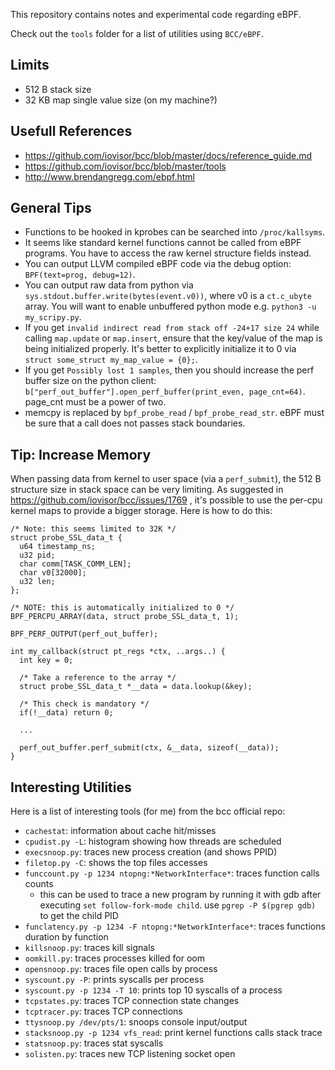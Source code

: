 This repository contains notes and experimental code regarding eBPF.

Check out the `tools` folder for a list of utilities using `BCC/eBPF`.

Limits
------

- 512 B stack size
- 32 KB map single value size (on my machine?)

Usefull References
------------------

- https://github.com/iovisor/bcc/blob/master/docs/reference_guide.md
- https://github.com/iovisor/bcc/blob/master/tools
- http://www.brendangregg.com/ebpf.html

General Tips
------------

- Functions to be hooked in kprobes can be searched into `/proc/kallsyms`.
- It seems like standard kernel functions cannot be called from eBPF programs.
  You have to access the raw kernel structure fields instead.
- You can output LLVM compiled eBPF code via the debug option: `BPF(text=prog, debug=12)`.
- You can output raw data from python via `sys.stdout.buffer.write(bytes(event.v0))`,
  where v0 is a `ct.c_ubyte` array. You will want to enable unbuffered python
  mode e.g. `python3 -u my_scripy.py`.
- If you get `invalid indirect read from stack off -24+17 size 24` while
  calling `map.update` or `map.insert`, ensure that the key/value of the map is being initialized
  properly. It's better to explicitly initialize it to 0 via `struct some_struct my_map_value = {0};`.
- If you get `Possibly lost 1 samples`, then you should increase the perf buffer size on the python client:
  `b["perf_out_buffer"].open_perf_buffer(print_even, page_cnt=64)`. page_cnt must be a power of two.
- memcpy is replaced by `bpf_probe_read` / `bpf_probe_read_str`. eBPF must be sure that a call does not passes stack boundaries.

Tip: Increase Memory
--------------------

When passing data from kernel to user space (via a `perf_submit`), the 512 B
structure size in stack space can be very limiting. As suggested in https://github.com/iovisor/bcc/issues/1769 ,
it's possible to use the per-cpu kernel maps to provide a bigger storage. Here is how to do this:

```
/* Note: this seems limited to 32K */
struct probe_SSL_data_t {
  u64 timestamp_ns;
  u32 pid;
  char comm[TASK_COMM_LEN];
  char v0[32000];
  u32 len;
};

/* NOTE: this is automatically initialized to 0 */
BPF_PERCPU_ARRAY(data, struct probe_SSL_data_t, 1);

BPF_PERF_OUTPUT(perf_out_buffer);

int my_callback(struct pt_regs *ctx, ..args..) {
  int key = 0;

  /* Take a reference to the array */
  struct probe_SSL_data_t *__data = data.lookup(&key);

  /* This check is mandatory */
  if(!__data) return 0;

  ...

  perf_out_buffer.perf_submit(ctx, &__data, sizeof(__data));
}
```

Interesting Utilities
---------------------

Here is a list of interesting tools (for me) from the bcc official repo:

  - `cachestat`: information about cache hit/misses
  - `cpudist.py -L`: histogram showing how threads are scheduled
  - `execsnoop.py`: traces new process creation (and shows PPID)
  - `filetop.py -C`: shows the top files accesses
  - `funccount.py -p 1234 ntopng:*NetworkInterface*`: traces function calls counts
    - this can be used to trace a new program by running it with gdb after executing `set follow-fork-mode child`.
      use `pgrep -P $(pgrep gdb)` to get the child PID
  - `funclatency.py -p 1234 -F ntopng:*NetworkInterface*`: traces functions duration by function
  - `killsnoop.py`: traces kill signals
  - `oomkill.py`: traces processes killed for oom
  - `opensnoop.py`: traces file open calls by process
  - `syscount.py -P`: prints syscalls per process
  - `syscount.py -p 1234 -T 10`: prints top 10 syscalls of a process
  - `tcpstates.py`: traces TCP connection state changes
  - `tcptracer.py`: traces TCP connections
  - `ttysnoop.py /dev/pts/1`: snoops console input/output
  - `stacksnoop.py -p 1234 vfs_read`: print kernel functions calls stack trace
  - `statsnoop.py`: traces stat syscalls
  - `solisten.py`: traces new TCP listening socket open

